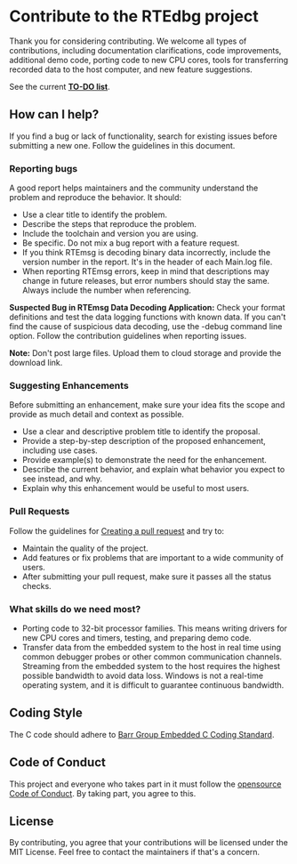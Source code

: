 # Contribute to the RTEdbg project

Thank you for considering contributing. We welcome all types of contributions, including documentation clarifications, code improvements, additional demo code, porting code to new CPU cores, tools for transferring recorded data to the host computer, and new feature suggestions.

See the current **[TO-DO  list](https://github.com/RTEdbg/RTEdbg/blob/master/Docs/TODO.md)**.

## How can I help?
If you find a bug or lack of functionality, search for existing issues before submitting a new one. Follow the guidelines in this document.

### Reporting bugs

A good report helps maintainers and the community understand the problem and reproduce the behavior. It should:
- Use a clear title to identify the problem.
- Describe the steps that reproduce the problem.
- Include the toolchain and version you are using.
- Be specific. Do not mix a bug report with a feature request.
- If you think RTEmsg is decoding binary data incorrectly, include the version number in the report. It's in the header of each Main.log file.
- When reporting RTEmsg errors, keep in mind that descriptions may change in future releases, but error numbers should stay the same. Always include the number when referencing.

**Suspected Bug in RTEmsg Data Decoding Application:** 
Check your format definitions and test the data logging functions with known data. If you can't find the cause of suspicious data decoding, use the -debug command line option. Follow the contribution guidelines when reporting issues.

**Note:** Don't post large files. Upload them to cloud storage and provide the download link.

### Suggesting Enhancements

Before submitting an enhancement, make sure your idea fits the scope and provide as much detail and context as possible. 
- Use a clear and descriptive problem title to identify the proposal.
- Provide a step-by-step description of the proposed enhancement, including use cases.
- Provide example(s) to demonstrate the need for the enhancement.
- Describe the current behavior, and explain what behavior you expect to see instead, and why.
- Explain why this enhancement would be useful to most users.

### Pull Requests

Follow the guidelines for [Creating a pull request](https://docs.github.com/en/pull-requests/collaborating-with-pull-requests/proposing-changes-to-your-work-with-pull-requests/creating-a-pull-request) and try to:
- Maintain the quality of the project.
- Add features or fix problems that are important to a wide community of users.
- After submitting your pull request, make sure it passes all the status checks.

### What skills do we need most?
* Porting code to 32-bit processor families. This means writing drivers for new CPU cores and timers, testing, and preparing demo code.
* Transfer data from the embedded system to the host in real time using common debugger probes or other common communication channels. Streaming from the embedded system to the host requires the highest possible bandwidth to avoid data loss. Windows is not a real-time operating system, and it is difficult to guarantee continuous bandwidth.

## Coding Style

The C code should adhere to [Barr Group Embedded C Coding Standard](https://barrgroup.com/embedded-systems/books/embedded-c-coding-standard).

## Code of Conduct

This project and everyone who takes part in it must follow the [opensource Code of Conduct](https://opensource.com/code-of-conduct). By taking part, you agree to this.

## License

By contributing, you agree that your contributions will be licensed under the MIT License. Feel free to contact the maintainers if that's a concern.